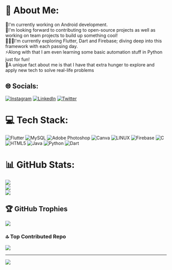 
# 💫 About Me:
🔭I'm currently working on Android development.<br>🤝I'm looking forward to contributing to open-source projects as well as working on team projects to build up something cool!<br>👨🏼‍💻I'm currently exploring Flutter, Dart and Firebase; diving deep into this framework with each passing day.<br>⚡Along with that I am even learning some basic automation stuff in Python just for fun!<br>💎A unique fact about me is that I have that extra hunger to explore and apply new tech to solve real-life problems


## 🌐 Socials:
[![Instagram](https://img.shields.io/badge/Instagram-%23E4405F.svg?logo=Instagram&logoColor=white)](https://instagram.com/its_sohammmm) [![LinkedIn](https://img.shields.io/badge/LinkedIn-%230077B5.svg?logo=linkedin&logoColor=white)](www.linkedin.com/in/soham-sitapara-248288259) [![Twitter](https://img.shields.io/badge/Twitter-%231DA1F2.svg?logo=Twitter&logoColor=white)](https://twitter.com/Notghost_who) 

# 💻 Tech Stack:
![Flutter](https://img.shields.io/badge/Flutter-%2302569B.svg?style=for-the-badge&logo=Flutter&logoColor=white) ![MySQL](https://img.shields.io/badge/mysql-%2300f.svg?style=for-the-badge&logo=mysql&logoColor=white) ![Adobe Photoshop](https://img.shields.io/badge/adobephotoshop-%2331A8FF.svg?style=for-the-badge&logo=adobephotoshop&logoColor=white) ![Canva](https://img.shields.io/badge/Canva-%2300C4CC.svg?style=for-the-badge&logo=Canva&logoColor=white) ![LINUX](https://img.shields.io/badge/Linux-FCC624?style=for-the-badge&logo=linux&logoColor=black) ![Firebase](https://img.shields.io/badge/firebase-%23039BE5.svg?style=for-the-badge&logo=firebase) ![C](https://img.shields.io/badge/c-%2300599C.svg?style=for-the-badge&logo=c&logoColor=white) ![HTML5](https://img.shields.io/badge/html5-%23E34F26.svg?style=for-the-badge&logo=html5&logoColor=white) ![Java](https://img.shields.io/badge/java-%23ED8B00.svg?style=for-the-badge&logo=java&logoColor=white) ![Python](https://img.shields.io/badge/python-3670A0?style=for-the-badge&logo=python&logoColor=ffdd54) ![Dart](https://img.shields.io/badge/dart-%230175C2.svg?style=for-the-badge&logo=dart&logoColor=white)
# 📊 GitHub Stats:
![](https://github-readme-stats.vercel.app/api?username=Sohamsitapara&theme=tokyonight&hide_border=false&include_all_commits=true&count_private=false)<br/>
![](https://github-readme-streak-stats.herokuapp.com/?user=Sohamsitapara&theme=tokyonight&hide_border=false)<br/>
![](https://github-readme-stats.vercel.app/api/top-langs/?username=Sohamsitapara&theme=tokyonight&hide_border=false&include_all_commits=true&count_private=false&layout=compact)

## 🏆 GitHub Trophies
![](https://github-profile-trophy.vercel.app/?username=Sohamsitapara&theme=radical&no-frame=false&no-bg=true&margin-w=4)

### 🔝 Top Contributed Repo
![](https://github-contributor-stats.vercel.app/api?username=Sohamsitapara&limit=5&theme=dark&combine_all_yearly_contributions=true)

---
[![](https://visitcount.itsvg.in/api?id=Sohamsitapara&icon=4&color=0)](https://visitcount.itsvg.in)


